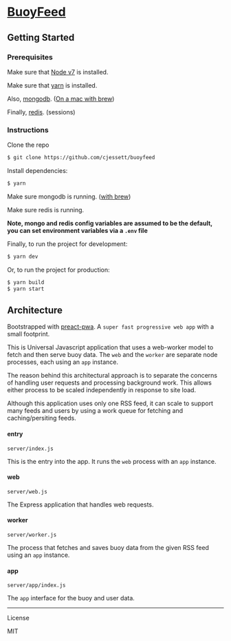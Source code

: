 # [BuoyFeed](https://buoyfeed.cjessett.com/)


## Getting Started

### Prerequisites

Make sure that [Node v7](https://nodejs.org/en/download/releases/) is installed.

Make sure that [yarn](https://github.com/yarnpkg/yarn) is installed.

Also, [mongodb](https://www.mongodb.com/download-center#community). ([On a mac with brew](https://docs.mongodb.com/manual/tutorial/install-mongodb-on-os-x/))

Finally, [redis](https://redis.io/). (sessions)

### Instructions

Clone the repo

```bash
$ git clone https://github.com/cjessett/buoyfeed
```

Install dependencies:

```bash
$ yarn
```
Make sure mongodb is running. ([with brew](https://docs.mongodb.com/manual/tutorial/install-mongodb-on-os-x/#run-mongodb))

Make sure redis is running.

**Note, mongo and redis config variables are assumed to be the default, you can set environment variables via a `.env` file**


Finally, to run the project for development:

```bash
$ yarn dev
```

Or, to run the project for production:

```bash
$ yarn build
$ yarn start
```

## Architecture
 Bootstrapped with [preact-pwa](https://github.com/ezekielchentnik/preact-pwa). A `super fast progressive web app` with a small footprint.

This is Universal Javascript application that uses a web-worker model to fetch and then serve buoy data. The `web` and the `worker` are separate node processes, each using an `app` instance.

The reason behind this architectural approach is to separate the concerns of handling user requests and processing background work. This allows either process to be scaled independently in response to site load.

Although this application uses only one RSS feed, it can scale to support many feeds and users by using a work queue for fetching and caching/persiting feeds.

#### entry
`server/index.js`

This is the entry into the app. It runs the `web` process with an `app` instance.

#### web
`server/web.js`

The Express application that handles web requests.

#### worker
`server/worker.js`

The process that fetches and saves buoy data from the given RSS feed using an `app` instance.

#### app
`server/app/index.js`

The `app` interface for the buoy and user data.

---
License

MIT

